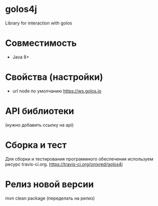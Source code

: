 # golos4j
Library for interaction with golos

# Совместимость
* Java 8+


# Свойства (настройки)
* url node по умолчанию https://ws.golos.io

# API библиотеки
(нужно добавить ссылку на api)

# Сборка и тест
Для сборки и тестирования программного обеспечения используем  ресурс travis-ci.org.
https://travis-ci.org/onixred/golos4j

# Релиз новой версии
mvn clean package (переделать на релиз)
